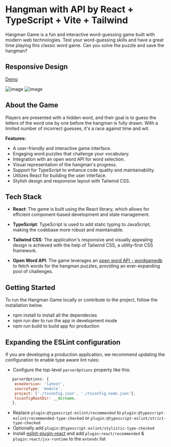 # Hangman with API by React + TypeScript + Vite + Tailwind
Hangman Game is a fun and interactive word-guessing game built with modern web technologies. Test your word-guessing skills and have a great time playing this classic word game. Can you solve the puzzle and save the hangman?

## Responsive Design
[Demo](https://vivian-react-hangman.netlify.app/)

![image](https://github.com/mouseswimming/react-hangman/assets/2342125/b1fb1502-59a3-4724-a45d-8beaabd09432)
![image](https://github.com/mouseswimming/react-hangman/assets/2342125/48bf4534-fe9a-4f8d-8718-20922428a1e3)


## About the Game

Players are presented with a hidden word, and their goal is to guess the letters of the word one by one before the hangman is fully drawn. With a limited number of incorrect guesses, it's a race against time and wit.

**Features:**

- A user-friendly and interactive game interface.
- Engaging word puzzles that challenge your vocabulary.
- Integration with an open word API for word selection.
- Visual representation of the hangman's progress.
- Support for TypeScript to enhance code quality and maintainability.
- Utilizes React for building the user interface.
- Stylish design and responsive layout with Tailwind CSS.

## Tech Stack

- **React**: The game is built using the React library, which allows for efficient component-based development and state management.

- **TypeScript**: TypeScript is used to add static typing to JavaScript, making the codebase more robust and maintainable.

- **Tailwind CSS**: The application's responsive and visually appealing design is achieved with the help of Tailwind CSS, a utility-first CSS framework.

- **Open Word API**: The game leverages an [open word API - wordgamedb](https://www.wordgamedb.com/) to fetch words for the hangman puzzles, providing an ever-expanding pool of challenges.

## Getting Started

To run the Hangman Game locally or contribute to the project, follow the installation below.

- npm install to install all the dependecies
- npm run dev to run the app in development mode
- npm run build to build app for production

## Expanding the ESLint configuration

If you are developing a production application, we recommend updating the configuration to enable type aware lint rules:

- Configure the top-level `parserOptions` property like this:

```js
   parserOptions: {
    ecmaVersion: 'latest',
    sourceType: 'module',
    project: ['./tsconfig.json', './tsconfig.node.json'],
    tsconfigRootDir: __dirname,
   },
```

- Replace `plugin:@typescript-eslint/recommended` to `plugin:@typescript-eslint/recommended-type-checked` or `plugin:@typescript-eslint/strict-type-checked`
- Optionally add `plugin:@typescript-eslint/stylistic-type-checked`
- Install [eslint-plugin-react](https://github.com/jsx-eslint/eslint-plugin-react) and add `plugin:react/recommended` & `plugin:react/jsx-runtime` to the `extends` list
